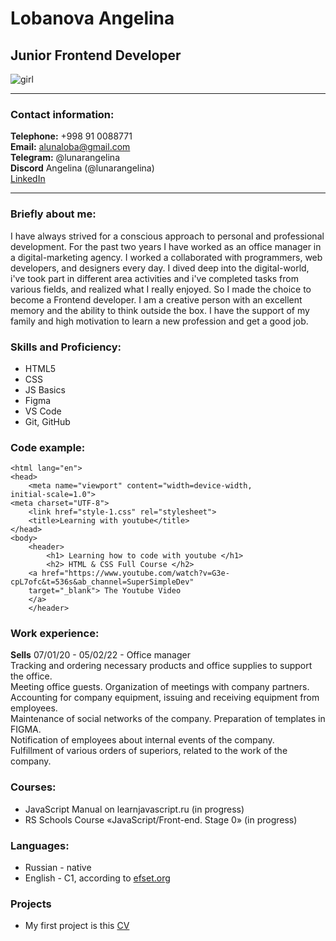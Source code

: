 # **Lobanova Angelina**
## Junior Frontend Developer
![girl](https://avatars.githubusercontent.com/u/106955412?v=4)  
***
### Contact information:  
**Telephone:** +998 91 0088771  
**Email:** alunaloba@gmail.com  
**Telegram:** @lunarangelina  
**Discord** Angelina (@lunarangelina)  
[LinkedIn](https://www.linkedin.com/in/angelina-lobanova-2b4446234/)
***  
### Briefly about me:  
I have always strived for a conscious approach to personal and professional development. For the past two years I have worked as an office manager in a digital-marketing agency. I worked a collaborated with programmers, web developers, and designers every day. I dived deep into the digital-world, i've took part in different area activities and i've completed tasks from various fields, and realized what I really enjoyed. So I made the choice to become a Frontend developer. I am a creative person with an excellent memory and the ability to think outside the box. I have the support of my family and high motivation to learn a new profession and get a good job.   
### Skills and Proficiency:
* HTML5 
* CSS 
* JS Basics
* Figma
* VS Code
* Git, GitHub  
### Code example:
```<!doctype html>
<html lang="en">
<head>
    <meta name="viewport" content="width=device-width, 
initial-scale=1.0">
<meta charset="UTF-8"> 
    <link href="style-1.css" rel="stylesheet">
    <title>Learning with youtube</title>
</head>
<body>
    <header>
        <h1> Learning how to code with youtube </h1>
        <h2> HTML & CSS Full Course </h2>
    <a href="https://www.youtube.com/watch?v=G3e-cpL7ofc&t=536s&ab_channel=SuperSimpleDev" 
    target="_blank"> The Youtube Video
    </a>
    </header>  
  ```  
### Work experience:
**Sells** 07/01/20 - 05/02/22 - Office manager  
Tracking and ordering necessary products and office supplies to support the office.  
Meeting office guests. Organization of meetings with company partners.  
Accounting for company equipment, issuing and receiving equipment from employees.  
Maintenance of social networks of the company. Preparation of templates in FIGMA.  
Notification of employees about internal events of the company.  
Fulfillment of various orders of superiors, related to the work of the company.  
### Courses:
* JavaScript Manual on learnjavascript.ru (in progress) 
* RS Schools Course «JavaScript/Front-end. Stage 0» (in progress) 
### Languages:
* Russian - native 
* English - C1, according to [efset.org](https://www.efset.org/) 
### Projects 
* My first project is this 
[CV](https://LunarAngelina.github.io/rsschool-cv/cv)